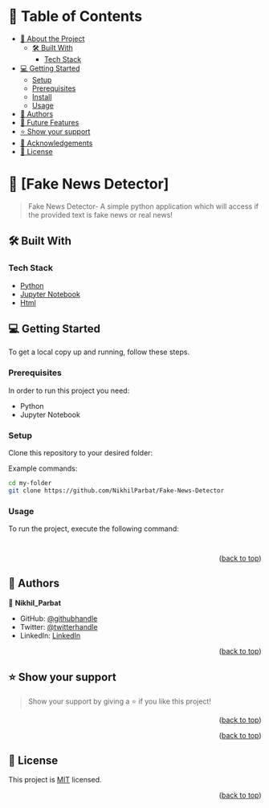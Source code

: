 # 📗 Table of Contents

- [📖 About the Project](#about-project)
  - [🛠 Built With](#built-with)
    - [Tech Stack](#tech-stack)
  <!-- - [Key Features](#key-features) -->
- [💻 Getting Started](#getting-started)
  - [Setup](#setup)
  - [Prerequisites](#prerequisites)
  - [Install](#install)
  - [Usage](#usage)
- [👥 Authors](#authors)
- [🔭 Future Features](#future-features)
- [⭐️ Show your support](#support)
- [🙏 Acknowledgements](#acknowledgements)
- [📝 License](#license)

<!-- PROJECT DESCRIPTION -->

# 📖 [Fake News Detector] <a name="about-project"></a>

> Fake News Detector- A simple python application which will access if the provided text is fake news or real news!

## 🛠 Built With <a name="built-with"></a>

### Tech Stack <a name="tech-stack"></a>

  <ul>
    <li><a href="#">Python</a></li>
    <li><a href="#">Jupyter Notebook</a></li>
    <li><a href="#">Html</a></li>
  </ul>

<!-- GETTING STARTED -->

## 💻 Getting Started <a name="getting-started"></a>

To get a local copy up and running, follow these steps.

### Prerequisites

In order to run this project you need:

<ul>
    <li>Python</li>
    <li>Jupyter Notebook</li>
</ul>

### Setup

Clone this repository to your desired folder:

Example commands:

```bash
cd my-folder
git clone https://github.com/NikhilParbat/Fake-News-Detector
```

### Usage

To run the project, execute the following command:

```bash

```

```bash

```

<p align="right">(<a href="#readme-top">back to top</a>)</p>

<!-- AUTHORS -->

## 👥 Authors <a name="authors"></a>

👤 **Nikhil_Parbat**
- GitHub: [@githubhandle](https://github.com/NikhilParbat)
- Twitter: [@twitterhandle](https://twitter.com/NParbat57571)
- LinkedIn: [LinkedIn](www.linkedin.com/in/nikhil-parbat)


<p align="right">(<a href="#readme-top">back to top</a>)</p>

<!-- SUPPORT -->

## ⭐️ Show your support <a name="support"></a>

> Show your support by giving a ⭐️ if you like this project!

<p align="right">(<a href="#readme-top">back to top</a>)</p>


<p align="right">(<a href="#readme-top">back to top</a>)</p>

<!-- LICENSE -->

## 📝 License <a name="license"></a>

This project is [MIT](./LICENSE) licensed.

<p align="right">(<a href="#readme-top">back to top</a>)</p>

